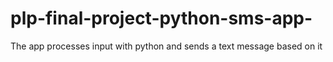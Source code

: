 # plp-final-project-python-sms-app-
The app processes input with python and sends a text message based on it
